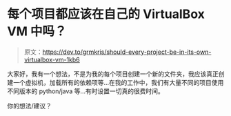 # 每个项目都应该在自己的 VirtualBox VM 中吗？

> 原文：<https://dev.to/grmkris/should-every-project-be-in-its-own-virtualbox-vm-1kb6>

大家好，我有一个想法，不是为我的每个项目创建一个新的文件夹，我应该真正创建一个虚拟机，加载所有的依赖项等...在我的工作中，我们有大量不同的项目使用不同版本的 python/java 等...有时设置一切真的很费时间。

你的想法/建议？